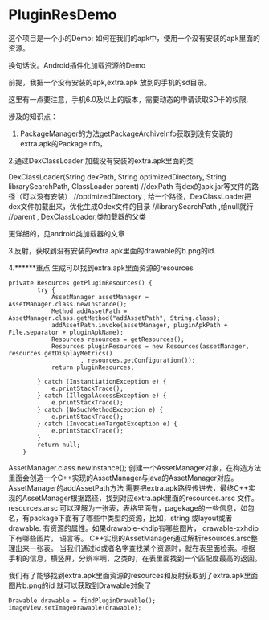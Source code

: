 # PluginResDemo

这个项目是一个小的Demo:  如何在我们的apk中，使用一个没有安装的apk里面的资源。 

换句话说。Android插件化加载资源的Demo

前提，我把一个没有安装的apk,extra.apk 放到的手机的sd目录。

这里有一点要注意，手机6.0及以上的版本，需要动态的申请读取SD卡的权限.

涉及的知识点：

1. PackageManager的方法getPackageArchiveInfo获取到没有安装的extra.apk的PackageInfo， 

2.通过DexClassLoader 加载没有安装的extra.apk里面的类

DexClassLoader(String dexPath, String optimizedDirectory, String librarySearchPath, ClassLoader parent)
//dexPath               有dex的apk,jar等文件的路径（可以没有安装）
//optimizedDirectory  , 给一个路径，DexClassLoader把dex文件加载出来，优化生成Odex文件的目录
//librarySearchPath    ,给null就行
//parent             , DexClassLoader,类加载器的父类

更详细的，见android类加载器的文章

3.反射，获取到没有安装的extra.apk里面的drawable的b.png的id.

4.******重点
生成可以找到extra.apk里面资源的resources

```
private Resources getPluginResources() {
        try {
            AssetManager assetManager = AssetManager.class.newInstance();
            Method addAssetPath = AssetManager.class.getMethod("addAssetPath", String.class);
            addAssetPath.invoke(assetManager, pluginApkPath + File.separator + pluginApkName);
            Resources resources = getResources();
            Resources pluginResources = new Resources(assetManager, resources.getDisplayMetrics()
                    , resources.getConfiguration());
            return pluginResources;

        } catch (InstantiationException e) {
            e.printStackTrace();
        } catch (IllegalAccessException e) {
            e.printStackTrace();
        } catch (NoSuchMethodException e) {
            e.printStackTrace();
        } catch (InvocationTargetException e) {
            e.printStackTrace();
        }
        return null;
    }

```
 AssetManager.class.newInstance();
 创建一个AssetManager对象，在构造方法里面会创造一个C++实现的AssetManager与java的AssetManager对应。
 AssetManager的addAssetPath方法
 需要把extra.apk路径传进去，最终C++实现的AssetManager根据路径，找到对应extra.apk里面的resources.arsc 文件。
 resources.arsc 可以理解为一张表，表格里面有，pagekage的一些信息，如包名，有package下面有了哪些中类型的资源，比如，string
 或layout或者drawable. 有资源的属性。如果drawable-xhdip有哪些图片，  drawable-xxhdip下有哪些图片，
 语言等。
 C++实现的AssetManager通过解析resources.arsc整理出来一张表。
当我们通过id或者名字查找某个资源时，就在表里面检索。根据手机的信息，横竖屏，分辨率啊，之类的，在表里面找到一个匹配度最高的返回。


我们有了能够找到extra.apk里面资源的resources和反射获取到了extra.apk里面图片b.png的id 就可以获取到Drawable对象了

```
Drawable drawable = findPluginDrawable();
imageView.setImageDrawable(drawable);

```
